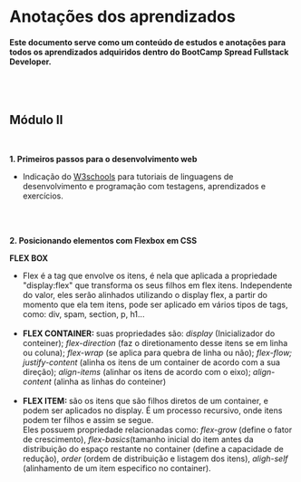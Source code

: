 <h1> Anotações dos aprendizados</h1>

<h4> Este documento serve como um conteúdo de estudos e anotações para todos os aprendizados adquiridos dentro do BootCamp Spread Fullstack Developer.</h4>
</br></br>
<h2> <b>Módulo II</b></h2>
</br>

<p><b>1. Primeiros passos para o desenvolvimento web</b>

<ul>
<li>
Indicação do <a href="http://www.w3school.com">W3schools</a> para tutoriais de linguagens de desenvolvimento e programação com testagens, aprendizados e exercícios.</li></ul></p>
</br>
</br>
<p><b>2. Posicionando elementos com Flexbox em CSS</b></p>
<p> <b>FLEX BOX</b>
<ul>
    <li>Flex é a tag que envolve os itens, é nela que aplicada a propriedade "display:flex" que transforma os seus filhos em flex itens. Independente do valor, eles serão alinhados utilizando o display flex, a partir do momento que ela tem itens, pode ser aplicado em vários tipos de tags, como: div, spam, section, p, h1... </li>
    </br>
    <li> <b> FLEX CONTAINER: </b>suas propriedades são: <i>display</i> (Inicializador do conteiner); <i>flex-direction</i> (faz o diretionamento desse itens se em linha ou coluna); <i>flex-wrap</i> (se aplica para quebra de linha ou não); <i>flex-flow; justify-content</i> (alinha os itens de um container de acordo com a sua direção); <i>align-items</i> (alinhar os itens de acordo com o eixo); <i>align-content</i> (alinha as linhas do conteiner) </li>
    </br>
    <li> <b> FLEX ITEM: </b> são os itens que são filhos diretos de um container, e podem ser aplicados no display. É um processo recursivo, onde itens podem ter filhos e assim se segue. </br> Eles possuem propriedade relacionadas como: <i>flex-grow</i> (define o fator de crescimento), <i>flex-basics</i>(tamanho inicial do item antes da distribuição do espaço restante no container (define a capacidade de redução), <i>order</i> (ordem de distribuição e listagem dos itens), <i>aligh-self</i> (alinhamento de um item especifico no container).  </li></lu></p>
